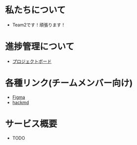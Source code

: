 # 私たちについて
- Team2です！頑張ります！

# 進捗管理について
- [プロジェクトボード](https://github.com/orgs/prtimes-team2/projects/1/views/2)

# 各種リンク(チームメンバー向け)
- [Figma](https://www.figma.com/file/nkXYgSGtDgjDjAmAbVxbZZ/PRtimes-team2)
- [hackmd](https://hackmd.io/Wfs5FXkxS0KHi7-CGW2CkA)

# サービス概要
- TODO